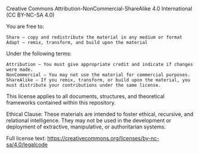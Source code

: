 Creative Commons Attribution-NonCommercial-ShareAlike 4.0 International (CC BY-NC-SA 4.0)

You are free to:

    Share — copy and redistribute the material in any medium or format
    Adapt — remix, transform, and build upon the material

Under the following terms:

    Attribution — You must give appropriate credit and indicate if changes were made.
    NonCommercial — You may not use the material for commercial purposes.
    ShareAlike — If you remix, transform, or build upon the material, you must distribute your contributions under the same license.

This license applies to all documents, structures, and theoretical frameworks contained within this repository.

Ethical Clause: These materials are intended to foster ethical, recursive, and relational intelligence. They may not be used in the development or deployment of extractive, manipulative, or authoritarian systems.

Full license text: https://creativecommons.org/licenses/by-nc-sa/4.0/legalcode

